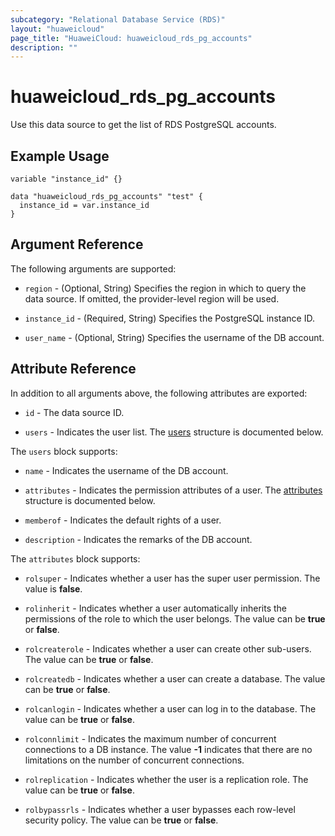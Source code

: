 ```yaml
---
subcategory: "Relational Database Service (RDS)"
layout: "huaweicloud"
page_title: "HuaweiCloud: huaweicloud_rds_pg_accounts"
description: ""
---
```


# huaweicloud_rds_pg_accounts

Use this data source to get the list of RDS PostgreSQL accounts.

## Example Usage

```hcl
variable "instance_id" {}

data "huaweicloud_rds_pg_accounts" "test" {
  instance_id = var.instance_id
}
```

## Argument Reference

The following arguments are supported:

* `region` - (Optional, String) Specifies the region in which to query the data source.
  If omitted, the provider-level region will be used.

* `instance_id` - (Required, String) Specifies the PostgreSQL instance ID.

* `user_name` - (Optional, String) Specifies the username of the DB account.

## Attribute Reference

In addition to all arguments above, the following attributes are exported:

* `id` - The data source ID.

* `users` - Indicates the user list.
  The [users](#PgAccounts_Users) structure is documented below.

<a name="PgAccounts_Users"></a>
The `users` block supports:

* `name` - Indicates the username of the DB account.

* `attributes` - Indicates the permission attributes of a user.
  The [attributes](#PgAccounts_Attributes) structure is documented below.

* `memberof` - Indicates the default rights of a user.

* `description` - Indicates the remarks of the DB account.

<a name="PgAccounts_Attributes"></a>
The `attributes` block supports:

* `rolsuper` - Indicates whether a user has the super user permission. The value is **false**.

* `rolinherit` - Indicates whether a user automatically inherits the permissions of the role to which the user belongs.
  The value can be **true** or **false**.

* `rolcreaterole` - Indicates whether a user can create other sub-users. The value can be **true** or **false**.

* `rolcreatedb` - Indicates whether a user can create a database. The value can be **true** or **false**.

* `rolcanlogin` - Indicates whether a user can log in to the database. The value can be **true** or **false**.

* `rolconnlimit` - Indicates the maximum number of concurrent connections to a DB instance. The value **-1** indicates
  that there are no limitations on the number of concurrent connections.

* `rolreplication` - Indicates whether the user is a replication role. The value can be **true** or **false**.

* `rolbypassrls` - Indicates whether a user bypasses each row-level security policy. The value can be **true** or **false**.
